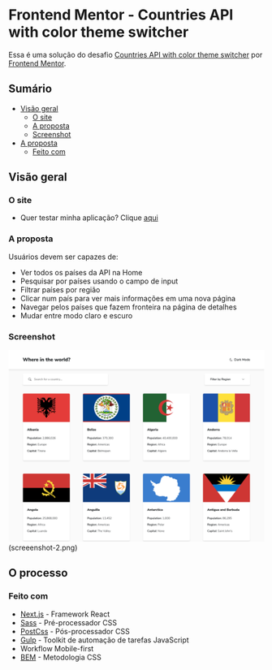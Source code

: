 # Frontend Mentor - Countries API with color theme switcher

Essa é uma solução do desafio [Countries API with color theme switcher](https://www.frontendmentor.io/challenges/rest-countries-api-with-color-theme-switcher-5cacc469fec04111f7b848ca) por [Frontend Mentor](https://www.frontendmentor.io).

## Sumário

- [Visão geral](#visão-geral)
  - [O site](#o-site)
  - [A proposta](#a-proposta)
  - [Screenshot](#screenshot)
- [A proposta](#a-proposta)
  - [Feito com ](#feito-com)
  <!-- - [O que aprendi](#o-que-aprendi)
  - [Desenvolvimento contínuo](#desenvolvimento-contínuo) -->
<!--   - [Recursos úteis](#recursos-úteis) -->
<!-- - [Autor](#autor) -->

## Visão geral

### O site
- Quer testar minha aplicação? Clique [aqui](https://graphql-countries-api-with-color-theme-switcher-adryanrosa.vercel.app/)

### A proposta

Usuários devem ser capazes de:

<!-- - View the optimal layout for the site depending on their device's screen size -->
- Ver todos os países da API na Home
- Pesquisar por países usando o campo de input
- Filtrar países por região
- Clicar num país para ver mais informações em uma nova página
- Navegar pelos países que fazem fronteira na página de detalhes
- Mudar entre modo claro e escuro

### Screenshot

![](./screenshot.png)
(screeenshot-2.png)

## O processo

### Feito com

- [Next.js](https://nextjs.org/) - Framework React
- [Sass](https://sass-lang.com/) - Pré-processador CSS
- [PostCss](https://postcss.org/) - Pós-processador CSS
- [Gulp](https://gulpjs.com/) - Toolkit de automação de tarefas JavaScript
- Workflow Mobile-first
- [BEM](http://getbem.com/introduction/) - Metodologia CSS

<!-- ### O que aprendi

Use this section to recap over some of your major learnings while working through this project. Writing these out and providing code samples of areas you want to highlight is a great way to reinforce your own knowledge.

To see how you can add code snippets, see below:

```html
<h1>Some HTML code I'm proud of</h1>
```
```css
.proud-of-this-css {
  color: papayawhip;
}
```
```js
const proudOfThisFunc = () => {
  console.log('🎉')
}
```

### Desenvolvimento contínuo

Use this section to outline areas that you want to continue focusing on in future projects. These could be concepts you're still not completely comfortable with or techniques you found useful that you want to refine and perfect. -->

<!-- ### Recursos úteis

- [Sass Masterclass - Rocketseat](https://www.youtube.com/watch?v=BaI8dHUthLA) - Essa aula me ajudou a entender @mixins, @include, @extends, etc. funcionalidades do Sass para facilitar a organização do projeto e evitar repetições. Vou continuar utilizando-as daqui pra frente. -->

<!-- ## Autor

- Website - [Add your name here](https://www.your-site.com)
- Frontend Mentor - [@yourusername](https://www.frontendmentor.io/profile/yourusername)
- Twitter - [@yourusername](https://www.twitter.com/yourusername) -->
